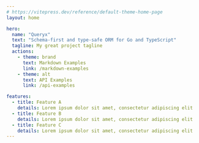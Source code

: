 ```yaml
---
# https://vitepress.dev/reference/default-theme-home-page
layout: home

hero:
  name: "Queryx"
  text: "Schema-first and type-safe ORM for Go and TypeScript"
  tagline: My great project tagline
  actions:
    - theme: brand
      text: Markdown Examples
      link: /markdown-examples
    - theme: alt
      text: API Examples
      link: /api-examples

features:
  - title: Feature A
    details: Lorem ipsum dolor sit amet, consectetur adipiscing elit
  - title: Feature B
    details: Lorem ipsum dolor sit amet, consectetur adipiscing elit
  - title: Feature C
    details: Lorem ipsum dolor sit amet, consectetur adipiscing elit
---
```


